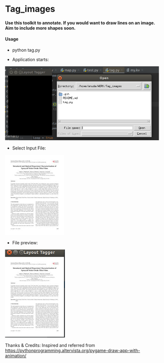 # Tag_images
#### Use this toolkit to annotate. If you would want to draw lines on an image. Aim to include more shapes soon.

#### Usage
- python tag.py

- Application starts:

![Application](https://github.com/anuda/Tag_images/blob/master/tool1.png)

- Select Input File:

![Input Data](https://github.com/anuda/Tag_images/blob/master/download.jpeg)

- File preview:

![Select File](https://github.com/anuda/Tag_images/blob/master/tool2.png)




Thanks & Credits:
Inspired and referred from 
https://pythonprogramming.altervista.org/pygame-draw-app-with-animation/
